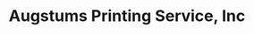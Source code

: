 ---
title: "Augstums Printing Service, Inc"
url: /lincoln/augstums-printing-service-inc/
shop: copyshop
---